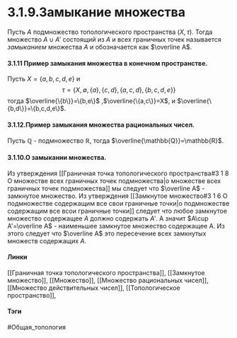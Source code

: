 # 3.1.9.Замыкание множества
Пусть $A$ подмножество топологического пространства $(X,\tau)$. Тогда множество $A\cup A'$ состоящий из $A$ и всех граничных точек называется *замыканием* множества $A$ и обозначается как $\overline A$.

#### 3.1.11 Пример замыкания множества в конечном пространстве.
Пусть $X=\{a,b,c,d,e\}$ и 
$$\tau=\{X,\emptyset,\{a\},\{c,d\},\{a,c,d\},\{b,c,d,e\}\}$$ тогда $\overline{\{b\}}=\{b,e\}$ ,$\overline{\{a,c\}}=X$, и $\overline{\{b,d\}}=\{b,c,d,e\}$.

#### 3.1.12.Пример замыкания множества рациональных чисел.
Пусть $\mathbb{Q}$ - подмножество $\mathbb{R}$, тогда $\overline{\mathbb{Q}}=\mathbb{R}$.

#### 3.1.10.О замыкании множества.
Из утверждения [[Граничная точка топологического пространства#3 1 8 О множестве всех граничных точек подмножества|о множестве всех граничных точек подмножества]] мы следует что $\overline A$ - замкнутое множество. Из утверждения [[Замкнутое множество#3 1 6 О подмножестве содержащим все свои граничные точки|о подмножестве содержащим все всои граничные точки]] следует что любое замкнутое множество содержащее $A$ должно содержать $A'$. А значит $A\cup A'=\overline A$ - наименьшее замкнутое множество содержащее A. Из этого следует что $\overline A$ это пересечение всех замкнутых множеств содержащих $A$.

#### Линки
[[Граничная точка топологического пространства]],
[[Замкнутое множество]],
[[Множество]],
[[Множество рациональных чисел]],
[[Множество действительных чисел]],
[[Топологическое пространство]],
#### Тэги 
 #Общая_топология